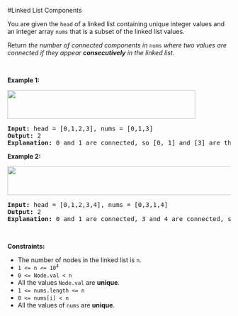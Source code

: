 #Linked List Components
<p>You are given the <code>head</code> of a linked list containing unique integer values and an integer array <code>nums</code> that is a subset of the linked list values.</p>
<p>Return <em>the number of connected components in </em><code>nums</code><em> where two values are connected if they appear <strong>consecutively</strong> in the linked list</em>.</p>
<p> </p>
<p><strong class="example">Example 1:</strong></p>
<img alt="" src="https://assets.leetcode.com/uploads/2021/07/22/lc-linkedlistcom1.jpg" style="width:424px;height:65px"/>
<pre><strong>Input:</strong> head = [0,1,2,3], nums = [0,1,3]
<strong>Output:</strong> 2
<strong>Explanation:</strong> 0 and 1 are connected, so [0, 1] and [3] are the two connected components.
</pre>
<p><strong class="example">Example 2:</strong></p>
<img alt="" src="https://assets.leetcode.com/uploads/2021/07/22/lc-linkedlistcom2.jpg" style="width:544px;height:65px"/>
<pre><strong>Input:</strong> head = [0,1,2,3,4], nums = [0,3,1,4]
<strong>Output:</strong> 2
<strong>Explanation:</strong> 0 and 1 are connected, 3 and 4 are connected, so [0, 1] and [3, 4] are the two connected components.
</pre>
<p> </p>
<p><strong>Constraints:</strong></p>
<ul>
<li>The number of nodes in the linked list is <code>n</code>.</li>
<li><code>1 &lt;= n &lt;= 10<sup>4</sup></code></li>
<li><code>0 &lt;= Node.val &lt; n</code></li>
<li>All the values <code>Node.val</code> are <strong>unique</strong>.</li>
<li><code>1 &lt;= nums.length &lt;= n</code></li>
<li><code>0 &lt;= nums[i] &lt; n</code></li>
<li>All the values of <code>nums</code> are <strong>unique</strong>.</li>
</ul>

